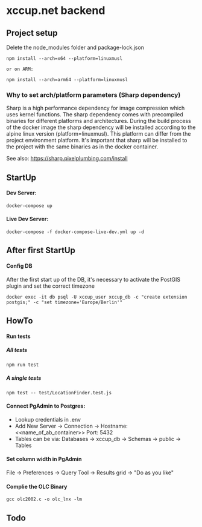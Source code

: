 # xccup.net backend

## Project setup

Delete the node_modules folder and package-lock.json

```
npm install --arch=x64 --platform=linuxmusl

or on ARM:

npm install --arch=arm64 --platform=linuxmusl
```

### Why to set arch/platform parameters (Sharp dependency)

Sharp is a high performance dependency for image compression which uses kernel functions.
The sharp dependency comes with precompiled binaries for different platforms and architectures.
During the build process of the docker image the sharp dependency will be installed according to the alpine linux version (platform=linuxmusl).
This platform can differ from the project environment platform. It's important that sharp will be installed to the project with the same binaries as in the docker container.

See also:
https://sharp.pixelplumbing.com/install

## StartUp

#### Dev Server:

```
docker-compose up
```

#### Live Dev Server:

```
docker-compose -f docker-compose-live-dev.yml up -d
```

## After first StartUp

#### Config DB

After the first start up of the DB, it's necessary to activate the PostGIS plugin and set the correct timezone

```
docker exec -it db psql -U xccup_user xccup_db -c "create extension postgis;" -c "set timezone='Europe/Berlin'"
```

## HowTo

#### Run tests

##### All tests

```
npm run test
```

##### A single tests

```
npm test -- test/LocationFinder.test.js
```

#### Connect PgAdmin to Postgres:

- Lookup credentials in .env
- Add New Server -> Connection -> Hostname: <<name_of_ab_container>> Port: 5432
- Tables can be via: Databases -> xccup_db -> Schemas -> public -> Tables

#### Set column width in PgAdmin

File -> Preferences -> Query Tool -> Results grid -> "Do as you like"

#### Complie the OLC Binary

```
gcc olc2002.c -o olc_lnx -lm
```

## Todo
